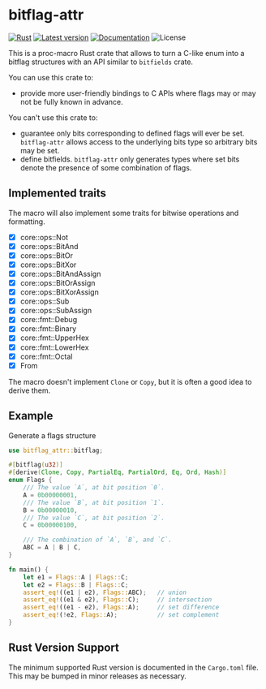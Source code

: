 # bitflag-attr

[![Rust](https://github.com/GrayJack/bitflag-attr/workflows/Check/badge.svg)](https://github.com/GrayJack/bitflag-attr/actions)
[![Latest version](https://img.shields.io/crates/v/bitflag-attr.svg)](https://crates.io/crates/bitflag-attr)
[![Documentation](https://docs.rs/bitflag-attr/badge.svg)](https://docs.rs/bitflag-attr)
![License](https://img.shields.io/crates/l/bitflag-attr.svg)

This is a proc-macro Rust crate that allows to turn a C-like enum into a bitflag structures with an API similar to `bitfields` crate.

You can use this crate to:

- provide more user-friendly bindings to C APIs where flags may or may not be fully known in advance.

You can't use this crate to:

- guarantee only bits corresponding to defined flags will ever be set. `bitflag-attr` allows access to the underlying bits type so arbitrary bits may be set.
- define bitfields. `bitflag-attr` only generates types where set bits denote the presence of some combination of flags.

## Implemented traits

The macro will also implement some traits for bitwise operations and formatting.

- [X] core::ops::Not
- [X] core::ops::BitAnd
- [X] core::ops::BitOr
- [X] core::ops::BitXor
- [X] core::ops::BitAndAssign
- [X] core::ops::BitOrAssign
- [X] core::ops::BitXorAssign
- [X] core::ops::Sub
- [X] core::ops::SubAssign
- [X] core::fmt::Debug
- [X] core::fmt::Binary
- [X] core::fmt::UpperHex
- [X] core::fmt::LowerHex
- [X] core::fmt::Octal
- [X] From

The macro doesn't implement `Clone` or `Copy`, but it is often a good idea to derive them.

## Example

Generate a flags structure

```rust
use bitflag_attr::bitflag;

#[bitflag(u32)]
#[derive(Clone, Copy, PartialEq, PartialOrd, Eq, Ord, Hash)]
enum Flags {
    /// The value `A`, at bit position `0`.
    A = 0b00000001,
    /// The value `B`, at bit position `1`.
    B = 0b00000010,
    /// The value `C`, at bit position `2`.
    C = 0b00000100,

    /// The combination of `A`, `B`, and `C`.
    ABC = A | B | C,
}

fn main() {
    let e1 = Flags::A | Flags::C;
    let e2 = Flags::B | Flags::C;
    assert_eq!((e1 | e2), Flags::ABC);   // union
    assert_eq!((e1 & e2), Flags::C);     // intersection
    assert_eq!((e1 - e2), Flags::A);     // set difference
    assert_eq!(!e2, Flags::A);           // set complement
}
```

## Rust Version Support

The minimum supported Rust version is documented in the `Cargo.toml` file.
This may be bumped in minor releases as necessary.